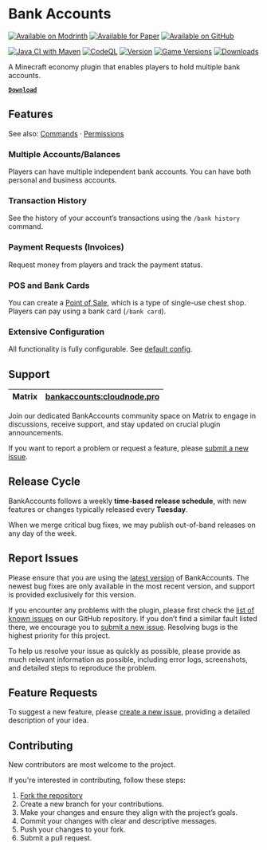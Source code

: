 # Bank Accounts
[![Available on Modrinth](https://cdn.jsdelivr.net/npm/@intergrav/devins-badges@3/assets/compact/available/modrinth_vector.svg)](https://modrinth.com/plugin/Dc8RS2En) [![Available for Paper](https://cdn.jsdelivr.net/npm/@intergrav/devins-badges@3/assets/compact/supported/paper_vector.svg)](https://papermc.io/software/paper) [![Available on GitHub](https://cdn.jsdelivr.net/npm/@intergrav/devins-badges@3/assets/compact/available/github_vector.svg)](https://github.com/cloudnode-pro/BankAccounts/)

[![Java CI with Maven](https://github.com/cloudnode-pro/BankAccounts/actions/workflows/maven.yml/badge.svg)](https://github.com/cloudnode-pro/BankAccounts/actions/workflows/maven.yml) [![CodeQL](https://github.com/cloudnode-pro/BankAccounts/actions/workflows/codeql.yml/badge.svg)](https://github.com/cloudnode-pro/BankAccounts/actions/workflows/codeql.yml) [![Version](https://img.shields.io/modrinth/v/Dc8RS2En)](https://modrinth.com/plugin/Dc8RS2En/version/latest) [![Game Versions](https://img.shields.io/modrinth/game-versions/Dc8RS2En)](https://modrinth.com/plugin/Dc8RS2En/) [![Downloads](https://img.shields.io/modrinth/dt/Dc8RS2En)](https://modrinth.com/plugin/Dc8RS2En/)

A Minecraft economy plugin that enables players to hold multiple bank accounts.

[**`Download`**](https://modrinth.com/plugin/Dc8RS2En/version/latest)

## Features

See also: [Commands](https://github.com/cloudnode-pro/BankAccounts/wiki/Commands) · [Permissions](https://github.com/cloudnode-pro/BankAccounts/wiki/Permissions)

### Multiple Accounts/Balances
Players can have multiple independent bank accounts. You can have both personal and business accounts.

### Transaction History
See the history of your account’s transactions using the `/bank history` command.

### Payment Requests (Invoices)
Request money from players and track the payment status.

### POS and Bank Cards

You can create a [Point of Sale](https://github.com/cloudnode-pro/BankAccounts/wiki/POS), which is a type of single-use chest shop. Players can pay using a bank card (`/bank card`).

### Extensive Configuration

All functionality is fully configurable. See [default config](https://github.com/cloudnode-pro/BankAccounts/blob/master/src/main/resources/config.yml).

## Support

| Matrix | [bankaccounts:cloudnode.pro](https://matrix.to/#/#bankaccounts:cloudnode.pro) |
|--------|-------------------------------------------------------------------------------|

Join our dedicated BankAccounts community space on Matrix to engage in discussions, receive support, and stay updated on crucial plugin announcements.

If you want to report a problem or request a feature, please [submit a new issue](https://github.com/cloudnode-pro/BankAccounts/issues/new?labels=bug).

## Release Cycle

BankAccounts follows a weekly **time-based release schedule**, with new features or changes typically released every **Tuesday**.

When we merge critical bug fixes, we may publish out-of-band releases on any day of the week.

## Report Issues
Please ensure that you are using the [latest version](https://modrinth.com/plugin/Dc8RS2En/version/latest) of BankAccounts. The newest bug fixes are only available in the most recent version, and support is provided exclusively for this version.

If you encounter any problems with the plugin, please first check the [list of known issues](https://github.com/cloudnode-pro/BankAccounts/issues?q=is%3Aopen+is%3Aissue+label%3Abug) on our GitHub repository. If you don’t find a similar fault listed there, we encourage you to [submit a new issue](https://github.com/cloudnode-pro/BankAccounts/issues/new?labels=bug). Resolving bugs is the highest priority for this project.

To help us resolve your issue as quickly as possible, please provide as much relevant information as possible, including error logs, screenshots, and detailed steps to reproduce the problem.

## Feature Requests

To suggest a new feature, please [create a new issue](https://github.com/cloudnode-pro/BankAccounts/issues/new), providing a detailed description of your idea.

## Contributing

New contributors are most welcome to the project.

If you're interested in contributing, follow these steps:

1.  [Fork the repository](https://github.com/cloudnode-pro/BankAccounts/fork)
2.  Create a new branch for your contributions.
3.  Make your changes and ensure they align with the project’s goals.
4.  Commit your changes with clear and descriptive messages.
5.  Push your changes to your fork.
6.  Submit a pull request.

